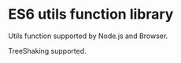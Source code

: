 # ES6 utils function library

Utils function supported by Node.js and Browser.

TreeShaking supported.